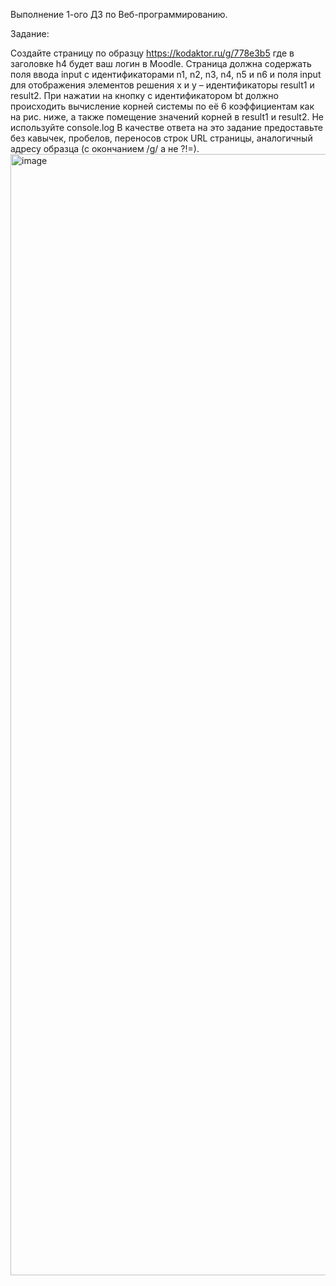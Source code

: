 Выполнение 1-ого ДЗ по Веб-программированию.

Задание:

Создайте страницу по образцу https://kodaktor.ru/g/778e3b5 где в заголовке h4 будет ваш логин в Moodle. Страница должна содержать поля ввода input с идентификаторами n1, n2, n3, n4, n5 и n6 и поля input для отображения элементов решения x и y – идентификаторы result1 и result2. При нажатии на кнопку с идентификатором bt должно происходить вычисление корней системы по её 6 коэффициентам как на рис. ниже, а также помещение значений корней в result1 и result2. Не используйте console.log
В качестве ответа на это задание предоставьте без кавычек, пробелов, переносов строк URL страницы, аналогичный адресу образца (с окончанием /g/ а не ?!=).
<img width="1672" height="1794" alt="image" src="https://github.com/user-attachments/assets/1fd8dfeb-e7ae-4d57-8b7a-ebde4c917154" />
